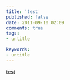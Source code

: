```yaml
---
title: 'test'
published: false
date: 2011-09-10 02:09
comments: true
tags:
- untitle

keywords:
- untitle
---
```

test
